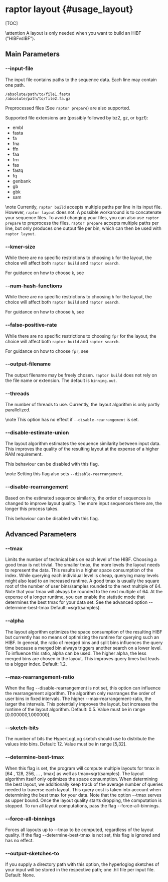 # raptor layout {#usage_layout}

[TOC]

\attention
A layout is only needed when you want to build an HIBF ("HIBFvsIBF").

## Main Parameters

### -​-input-file
The input file contains paths to the sequence data. Each line may contain one path.

```
/absolute/path/to/file1.fasta
/absolute/path/to/file2.fa.gz
```

Preprocessed files (See `raptor prepare`) are also supported.

Supported file extensions are (possibly followed by bz2, gz, or bgzf):
  * embl
  * fasta
  * fa
  * fna
  * ffn
  * faa
  * frn
  * fas
  * fastq
  * fq
  * genbank
  * gb
  * gbk
  * sam

\note
Currently, `raptor build` accepts multiple paths per line in its input file. However, `raptor layout` does not.
A possible workaround is to concatenate your sequence files. To avoid changing your files, you can also use
`raptor prepare` to preprocess the files. `raptor prepare` accepts multiple paths per line, but only produces
one output file per bin, which can then be used with `raptor layout`.

### -​-kmer-size
While there are no specific restrictions to choosing `k` for the layout, the choice will affect both `raptor build` and
`raptor search`.

For guidance on how to choose `k`, see

### -​-num-hash-functions
While there are no specific restrictions to choosing `h` for the layout, the choice will affect both `raptor build` and
`raptor search`.

For guidance on how to choose `h`, see

### -​-false-positive-rate
While there are no specific restrictions to choosing `fpr` for the layout, the choice will affect both `raptor build`
and `raptor search`.

For guidance on how to choose `fpr`, see

### -​-output-filename
The output filename may be freely chosen. `raptor build` does not rely on the file name or extension.
The default is `binning.out`.

### -​-threads
The number of threads to use. Currently, the layout algorithm is only partly parallelized.

\note
This option has no effect if `--disable-rearrangement` is set.

### -​-disable-estimate-union
The layout algorithm estimates the sequence similarity between input data. This improves the quality of the resulting
layout at the expense of a higher RAM requirement.

This behaviour can be disabled with this flag.

\note
Setting this flag also sets `--disable-rearrangement`.

### -​-disable-rearrangement
Based on the estimated sequence similarity, the order of sequences is changed to improve layout quality.
The more input sequences there are, the longer this process takes.

This behaviour can be disabled with this flag.

## Advanced Parameters

### -​-tmax
Limits the number of technical bins on each level of the HIBF. Choosing a good tmax is not trivial. The
smaller tmax, the more levels the layout needs to represent the data. This results in a higher space
consumption of the index. While querying each individual level is cheap, querying many levels might also
lead to an increased runtime. A good tmax is usually the square root of the number of user bins/samples
rounded to the next multiple of 64. Note that your tmax will always be rounded to the next multiple of 64.
At the expense of a longer runtime, you can enable the statistic mode that determines the best tmax for your
data set. See the advanced option --determine-best-tmax Default: ≈sqrt(samples).

### -​-alpha
The layout algorithm optimizes the space consumption of the resulting HIBF but currently has no means of
optimizing the runtime for querying such an HIBF. In general, the ratio of merged bins and split bins
influences the query time because a merged bin always triggers another search on a lower level. To influence
this ratio, alpha can be used. The higher alpha, the less merged bins are chosen in the layout. This
improves query times but leads to a bigger index. Default: 1.2.

### -​-max-rearrangement-ratio
When the flag --disable-rearrangement is not set, this option can influence the rearrangement algorithm. The
algorithm only rearranges the order of user bins in fixed intervals. The higher --max-rearrangement-ratio,
the larger the intervals. This potentially improves the layout, but increases the runtime of the layout
algorithm. Default: 0.5. Value must be in range [0.000000,1.000000].

### -​-sketch-bits
The number of bits the HyperLogLog sketch should use to distribute the values into bins. Default: 12. Value
must be in range [5,32].

### -​-determine-best-tmax
When this flag is set, the program will compute multiple layouts for tmax in [64 , 128, 256, ... , tmax] as
well as tmax=sqrt(samples). The layout algorithm itself only optimizes the space consumption. When
determining the best layout, we additionally keep track of the average number of queries needed to traverse
each layout. This query cost is taken into account when determining the best tmax for your data. Note that
the option --tmax serves as upper bound. Once the layout quality starts dropping, the computation is
stopped. To run all layout computations, pass the flag --force-all-binnings.

### -​-force-all-binnings
Forces all layouts up to --tmax to be computed, regardless of the layout quality. If the flag
--determine-best-tmax is not set, this flag is ignored and has no effect.

### -​-output-sketches-to
If you supply a directory path with this option, the hyperloglog sketches of your input will be stored in
the respective path; one .hll file per input file. Default: None.

